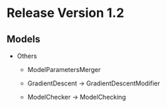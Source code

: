 # Release Version 1.2

## Models

* Others

  * ModelParametersMerger

  * GradientDescent -> GradientDescentModifier

  * ModelChecker -> ModelChecking 
